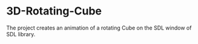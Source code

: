 # 3D-Rotating-Cube
The project creates an animation of a rotating Cube on the SDL window of SDL library.
